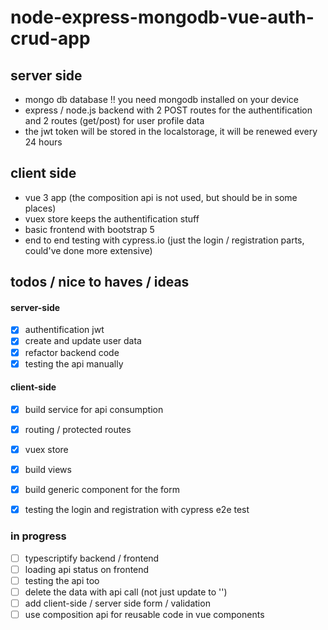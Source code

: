 # node-express-mongodb-vue-auth-crud-app 

## server side
- mongo db database !! you need mongodb installed on your device
- express / node.js backend with 2 POST routes for the authentification and 2 routes (get/post) for user profile data
- the jwt token will be stored in the localstorage, it will be renewed every 24 hours

## client side
- vue 3 app (the composition api is not used, but should be in some places)
- vuex store keeps the authentification stuff
- basic frontend with bootstrap 5
- end to end testing with cypress.io (just the login / registration parts, could've done more extensive)


## todos / nice to haves / ideas

#### server-side
- [x] authentification jwt 
- [x] create and update user data
- [x] refactor backend code 
- [x] testing the api manually 
#### client-side
- [x] build service for api consumption
- [x] routing / protected routes
- [x] vuex store
- [x] build views
- [x] build generic component for the form
- [x] testing the login and registration with cypress e2e test



### in progress

- [ ] typescriptify backend / frontend
- [ ] loading api status on frontend
- [ ] testing the api too
- [ ] delete the data with api call (not just update to '')
- [ ] add client-side / server side form / validation
- [ ] use composition api for reusable code in vue components